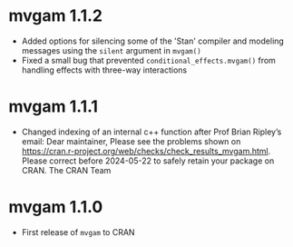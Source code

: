 # mvgam 1.1.2
* Added options for silencing some of the 'Stan' compiler and modeling messages using the `silent` argument in `mvgam()`
* Fixed a small bug that prevented `conditional_effects.mvgam()` from handling effects with three-way interactions

# mvgam 1.1.1
* Changed indexing of an internal c++ function after Prof Brian Ripley’s   
  email: Dear maintainer, Please see the problems shown on 
  https://cran.r-project.org/web/checks/check_results_mvgam.html. Please correct   before 2024-05-22 to safely retain your package on CRAN. The CRAN Team
  
# mvgam 1.1.0
* First release of `mvgam` to CRAN
